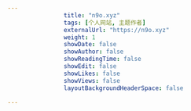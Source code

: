 ---
                title: "n9o.xyz"
                tags: [个人网站, 主题作者]
                externalUrl: "https://n9o.xyz"
                weight: 1
                showDate: false
                showAuthor: false
                showReadingTime: false
                showEdit: false
                showLikes: false
                showViews: false
                layoutBackgroundHeaderSpace: false
                ---

